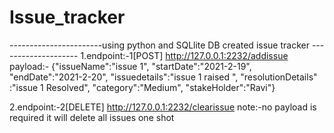 # Issue_tracker
-----------------------using python and SQLlite DB created issue tracker --------------------
1.endpoint:-1[POST]
http://127.0.0.1:2232/addissue
payload:-
{"issueName":"issue 1",
"startDate":"2021-2-19",
"endDate":"2021-2-20",
"issuedetails":"issue 1 raised ",
"resolutionDetails" :"issue 1 Resolved",
"category":"Medium",
"stakeHolder":"Ravi"}


2.endpoint:-2[DELETE]
http://127.0.0.1:2232/clearissue
note:-no payload is required it will delete all issues one shot 
